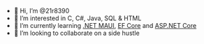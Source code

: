 - 👋 Hi, I’m @21r8390
- 👀 I’m interested in C, C#, Java, SQL & HTML
- 🌱 I’m currently learning [.NET MAUI](https://github.com/dotnet/maui), [EF Core](https://github.com/dotnet/efcore) and [ASP.NET Core](https://github.com/dotnet/aspnetcore)
- 💞️ I’m looking to collaborate on a side hustle

<!---
21r8390/21r8390 is a ✨ special ✨ repository because its `README.md` (this file) appears on your GitHub profile.
You can click the Preview link to take a look at your changes.
--->
